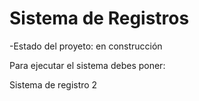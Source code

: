 <h1>Sistema de Registros</h1>

-Estado del proyeto: en construcción

Para ejecutar el sistema debes poner:

Sistema de registro 2
